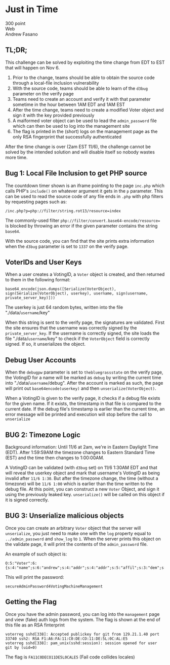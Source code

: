 Just in Time
=============
300 point  
Web  
Andrew Fasano  

TL;DR;
-------------------
This challenge can be solved by exploiting the time change from EDT to EST that will happen on Nov 6.  

1. Prior to the change, teams should be able to obtain the source code through a local-file inclusion vulnerability
1. With the source code, teams should be able to learn of the `d3bug` parameter on the verify page
1. Teams need to create an account and verify it with that parameter sometime in the hour between 1AM EDT and 1AM EST
1. After the time change, teams need to create a modified Voter object and sign it with the key provided previously
1. A malformed voter object can be used to lead the `admin_password` file which can then be used to log into the management site
1. The flag is printed in the (short) logs on the management page as the only RSA fingerprint that successfully authenticated


After the time change is over (2am EST 11/6), the challenge cannot be solved by the intended solution and will disable itself so nobody wastes more time.


Bug 1: Local File Inclusion to get PHP source
---------------------------
The countdown timer shown is an iframe pointing to the page `inc.php` which calls PHP's `include()` on whatever argument it gets in the `p` parameter. This can be used to read the source code of any file ends in `.php` with php filters by requesting pages such as:
```
/inc.php?p=php://filter/string.rot13/resource=index
```

The commonly-used filter `php://filter/convert.base64-encode/resource=` is blocked by throwing an error if the given parameter contains the string `base64`.

With the source code, you can find that the site prints extra information when the  `d3bug` parameter is set to `1337` on the verify page.

VoterIDs and User Keys
----------------------
When a user creates a VotingID, a `Voter` object is created, and then returned to them in the following format:  
```
base64_encode(json.dumps([Serialize(VoterObject), sign(Serialize(VoterObject), userkey), username, sign(username, private_server_key)]))
```
The userkey is just 64 random bytes, written into the file "./data/`username`/key"  

When this string is sent to the verify page, the signatures are validated. First the site ensures that the username was correctly signed by the `private_server_key`. If the username is correctly signed, the site loads the file "./data/`username`/key" to check if the `VoterObject` field is correctly signed. If so, it unserializes the object.


Debug User Accounts
------------------
When the `debugpw` parameter is set to `thebluegrassstate` on the verify page, the VotingID for a name will be marked as `debug` by writing the current time into "./data/`username`/debug". After the account is marked as such, the page will print out `base64encode(userkey)` and then `unserialize(VoterObject)`.

When a VotingID is given to the verify page, it checks if a debug file exists for the given name. If it exists, the timestamp in that file is compared to the current date. If the debug file's timestamp is earlier than the current time, an error message will be printed and execution will stop before the call to `unserialize`

BUG 2: Timezone Logic
---------------------------
Background information: Until 11/6 at 2am, we're in Eastern Daylight Time (EDT). After 1:59:59AM the timezone changes to Eastern Standard Time (EST) and the time then changes to 1:00:00AM.  

A VotingID can be validated (with `d3bug` set) on 11/6 1:30AM EDT and that will reveal the userkey object and mark that username's VotingID as being invalid after `11/6 1:30`. But after the timezone change, the time (without a timezone) will be `11/6 1:00` which is earlier than the time written to the debug file. At this point, you can construct a new `Voter` Object, and sign it using the previously leaked key. `unserialize()` will be called on this object if it is signed correctly.

BUG 3: Unserialize malicious objects
-----------------------------------
Once you can create an arbitrary `Voter` object that the server will `unserialize`, you just need to make one with the `log` property equal to `../admin_password` and `show_log` to `1`. When the server prints this object on the validate page, it will print the contents of the `admin_password` file.

An example of such object is:
```
O:5:"Voter":6:{s:4:"name";s:6:"andrew";s:4:"addr";s:4:"addr";s:5:"affil";s:3:"dem";s:3:"zip";i:12345;s:3:"log";s:17:"../admin_password";s:8:"show_log";b:1;}
```

This will print the password:
 ```
secureAdminPassword4VotingMachineManagement
```


Getting the Flag
----------------
Once you have the admin password, you can log into the `management` page and view (fake) auth logs from the system. The flag is shown at the end of this file as an RSA finterprint

```
voterreg sshd[338]: Accepted publickey for git from 129.21.1.40 port 33740 ssh2: RSA F1:A6:FA:11:C0:DE:CO:11:DE:5L:0C:AL:E5
voterreg sshd[338]: pam_unix(sshd:session): session opened for user git by (uid=0)
```

The flag is `FA11C0DECO11DE5L0CALE5` (Fail code collides locales)
